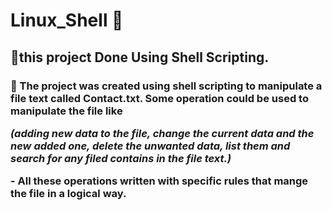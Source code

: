 # Linux_Shell 📝
<h2> 📌this project Done Using Shell Scripting.</h2> 
<h3> 🌟 The project was created using shell scripting to manipulate a file text called Contact.txt. Some operation could be used to manipulate the file like
<i> <p> (adding new data to the file, change the current data and the new added one, delete the unwanted data, list them and search for any filed contains in the file text.) </p></i> 
- All these operations written with specific rules that mange the file in a logical way. 
